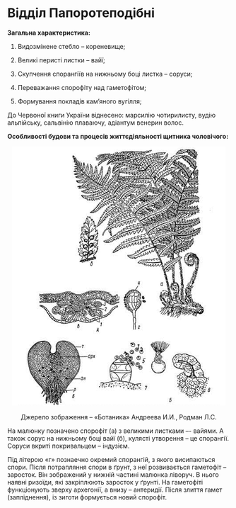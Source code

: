# Відділ Папоротеподібні

**Загальна характеристика:**

1.  Видозмінене стебло – кореневище;

2.  Великі перисті листки – вайї;

3.  Скупчення спорангіїв на нижньому боці листка – соруси;

4.  Переважання спорофіту над гаметофітом;

5.  Формування покладів кам’яного вугілля;

До Червоної книги України віднесено: марсилію чотирилисту, вудію альпійську, сальвінію плаваючу, адіантум венерин волос.

**Особливості будови та процесів життєдіяльності щитника чоловічого:**

<div align="center">
<img src="pic6.jpg">
<p>Джерело зображення – <span class="p1">«Ботаника» Андреева И.И., Родман Л.С.</span></p>
</div>

На малюнку позначено спорофіт (а) з великими листками –- <span class="p1">вайями</span>. А також <span class="p1">сорус</span> на нижньому боці вайї (б), кулясті утворення – це спорангії. Соруси вкриті покривальцем – <span class="p1">індузієм</span>.

Під літерою «г» познаечно окремий спорангій, з якого висипаються спори. Після потрапляння спори в ґрунт, з неї розвивається гаметофіт – заросток. Він зображений у нижній частині малюнка ліворуч. В нього наявні ризоїди, які закріплюють заросток у ґрунті. На гаметофіті функціонують зверху архегонії, а внизу – антеридії. Після злиття гамет (запліднення), із зиготи формується новий спорофіт.
